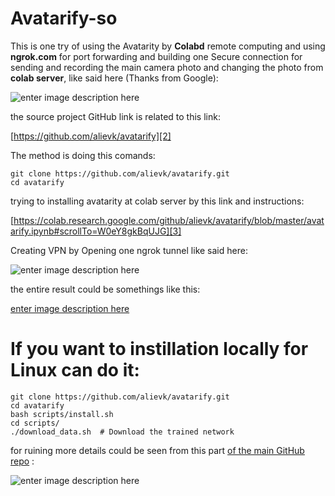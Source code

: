 # Avatarify-so

This is one try of using the Avatarity by **Colabd** remote computing and using **ngrok.com** for port forwarding and building one Secure connection for sending and recording the main camera photo and changing the photo from **colab server**, like said here (Thanks from Google):

![enter image description here][1]

the source project GitHub link is related to this link:

[https://github.com/alievk/avatarify][2]

The method is doing this comands:


```
git clone https://github.com/alievk/avatarify.git
cd avatarify
```
trying to installing avatarity at colab server by this link and instructions:

[https://colab.research.google.com/github/alievk/avatarify/blob/master/avatarify.ipynb#scrollTo=W0eY8gkBqUJG][3]


Creating VPN by Opening one ngrok tunnel like said here:


![enter image description here][4]

the entire result could be somethings like this:

[enter image description here][5]

# If you want to instillation locally for Linux can do it:


```
git clone https://github.com/alievk/avatarify.git
cd avatarify
bash scripts/install.sh
cd scripts/
./download_data.sh  # Download the trained network

```

for ruining more details could be seen from this part [of the main GitHub repo][2] :

![enter image description here][6]


  [1]: https://i.stack.imgur.com/sveqj.png
  [2]: https://github.com/alievk/avatarify
  [3]: https://colab.research.google.com/github/alievk/avatarify/blob/master/avatarify.ipynb#scrollTo=W0eY8gkBqUJG
  [4]: https://i.stack.imgur.com/tzVsD.png
  [5]: https://i.stack.imgur.com/zfgqB.png
  [6]: https://i.stack.imgur.com/WJ68I.png

